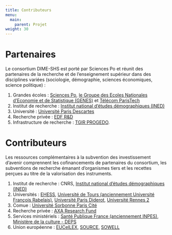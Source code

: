 ```yaml
---
title: Contributeurs
menu:
  main:
    parent: Projet
weight: 30
---
```


# Partenaires
Le consortium DIME-SHS est porté par Sciences Po et réunit des partenaires de la recherche et de l’enseignement supérieur dans des disciplines variées (sociologie, démographie, sciences économiques, science politique) :
1. Grandes écoles : [Sciences Po](http://sciencespo.fr/fr), [le Groupe des Ecoles Nationales d’Economie et de Statistique (GENES)](http://www.groupe-genes.fr/) et [Télécom ParisTech](https://www.telecom-paristech.fr/)
1. Institut de recherche : [Institut national d’études démographiques (INED)](https://www.ined.fr/)
1. Université : [Université Paris Descartes](https://www.univ-paris5.fr/)
1. Recherche privée : [EDF R&D](https://www.edf.fr/groupe-edf/qui-sommes-nous/activites/recherche-et-developpement)
1. Infrastructure de recherche : [TGIR PROGEDO](www.progedo.fr).

# Contributeurs
Les ressources complémentaires à la subvention des investissement d’avenir comprennent les cofinancements de partenaires du consortium, les subventions de recherche émanant d’organismes tiers et les recettes perçues au titre de la valorisation des instruments.
1. Institut de recherche : CNRS, [Institut national d’études démographiques (INED)](https://www.ined.fr/)
1. Universités : [EHESS](https://www.ehess.fr/), [Université de Tours (anciennement Université François Rabelais)](https://www.univ-tours.fr/), [Université Paris Diderot](https://www.univ-paris-diderot.fr/), [Université Rennes 2](https://www.univ-rennes2.fr/)
1. Comue : [Université Sorbonne Paris Cité](http://www.sorbonne-paris-cite.fr/)
1. Recherche privée : [AXA Research Fund](https://www.axa-research.org/fr)
1. Services ministériels : [Santé Publique France (anciennement INPES)](https://www.santepubliquefrance.fr/), [Ministère de la culture - DEPS](http://www.culture.gouv.fr/Thematiques/Etudes-et-statistiques/Le-DEPS)
1. Union européenne : [EUCelLEX](https://www.eucellex.eu/), [SOURCE](http://www.societalsecurity.net/), [SOWELL](http://www.erc-sowell.com/)
